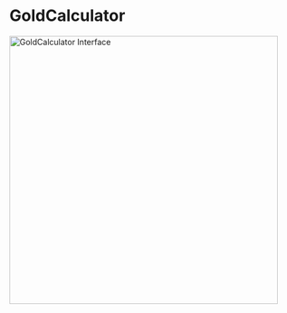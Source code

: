 # GoldCalculator

<img width="474" alt="GoldCalculator Interface" src="https://github.com/MiguelMoya89/GoldCalculator/assets/127111987/3727829f-a16b-4228-8259-7af36c7b65ea">



